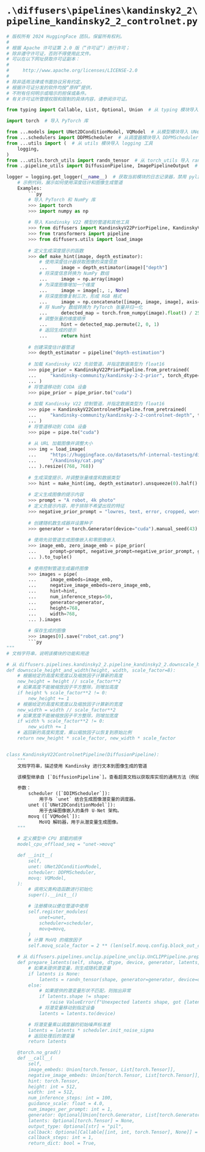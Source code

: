 # `.\diffusers\pipelines\kandinsky2_2\pipeline_kandinsky2_2_controlnet.py`

```py
# 版权所有 2024 HuggingFace 团队。保留所有权利。
#
# 根据 Apache 许可证第 2.0 版（“许可证”）进行许可；
# 除非遵守许可证，否则不得使用此文件。
# 可以在以下网址获取许可证副本：
#
#     http://www.apache.org/licenses/LICENSE-2.0
#
# 除非适用法律或书面协议另有约定，
# 根据许可证分发的软件均按“原样”提供，
# 不附有任何明示或暗示的担保或条件。
# 有关许可证所管理权限和限制的具体内容，请参阅许可证。

from typing import Callable, List, Optional, Union  # 从 typing 模块导入可调用、列表、可选和联合类型

import torch  # 导入 PyTorch 库

from ...models import UNet2DConditionModel, VQModel  # 从模型模块导入 UNet2DConditionModel 和 VQModel 类
from ...schedulers import DDPMScheduler  # 从调度器模块导入 DDPMScheduler 类
from ...utils import (  # 从 utils 模块导入 logging 工具
    logging,
)
from ...utils.torch_utils import randn_tensor  # 从 torch_utils 导入 randn_tensor 函数
from ..pipeline_utils import DiffusionPipeline, ImagePipelineOutput  # 从 pipeline_utils 导入 DiffusionPipeline 和 ImagePipelineOutput 类

logger = logging.get_logger(__name__)  # 获取当前模块的日志记录器，禁用 pylint 命名检查
    # 示例代码，展示如何使用深度估计和图像生成管道
    Examples:
        ```py
        # 导入 PyTorch 和 NumPy 库
        >>> import torch
        >>> import numpy as np
    
        # 导入 Kandinsky V22 模型的管道和其他工具
        >>> from diffusers import KandinskyV22PriorPipeline, KandinskyV22ControlnetPipeline
        >>> from transformers import pipeline
        >>> from diffusers.utils import load_image
    
        # 定义生成深度提示的函数
        >>> def make_hint(image, depth_estimator):
            # 使用深度估计器获取图像的深度信息
            ...     image = depth_estimator(image)["depth"]
            # 将深度信息转换为 NumPy 数组
            ...     image = np.array(image)
            # 为深度图像增加一个维度
            ...     image = image[:, :, None]
            # 将深度图像复制三次，形成 RGB 格式
            ...     image = np.concatenate([image, image, image], axis=2)
            # 将 NumPy 数组转换为 PyTorch 张量并归一化
            ...     detected_map = torch.from_numpy(image).float() / 255.0
            # 调整张量的维度顺序
            ...     hint = detected_map.permute(2, 0, 1)
            # 返回生成的提示
            ...     return hint
    
        # 创建深度估计器管道
        >>> depth_estimator = pipeline("depth-estimation")
    
        # 加载 Kandinsky V22 先验管道，并指定数据类型为 float16
        >>> pipe_prior = KandinskyV22PriorPipeline.from_pretrained(
        ...     "kandinsky-community/kandinsky-2-2-prior", torch_dtype=torch.float16
        ... )
        # 将管道移动到 CUDA 设备
        >>> pipe_prior = pipe_prior.to("cuda")
    
        # 加载 Kandinsky V22 控制管道，并指定数据类型为 float16
        >>> pipe = KandinskyV22ControlnetPipeline.from_pretrained(
        ...     "kandinsky-community/kandinsky-2-2-controlnet-depth", torch_dtype=torch.float16
        ... )
        # 将管道移动到 CUDA 设备
        >>> pipe = pipe.to("cuda")
    
        # 从 URL 加载图像并调整大小
        >>> img = load_image(
        ...     "https://huggingface.co/datasets/hf-internal-testing/diffusers-images/resolve/main"
        ...     "/kandinsky/cat.png"
        ... ).resize((768, 768))
    
        # 生成深度提示，并调整张量维度和数据类型
        >>> hint = make_hint(img, depth_estimator).unsqueeze(0).half().to("cuda")
    
        # 定义生成图像的提示内容
        >>> prompt = "A robot, 4k photo"
        # 定义负提示内容，用于排除不希望出现的特征
        >>> negative_prior_prompt = "lowres, text, error, cropped, worst quality, low quality, jpeg artifacts, ugly, duplicate, morbid, mutilated, out of frame, extra fingers, mutated hands, poorly drawn hands, poorly drawn face, mutation, deformed, blurry, dehydrated, bad anatomy, bad proportions, extra limbs, cloned face, disfigured, gross proportions, malformed limbs, missing arms, missing legs, extra arms, extra legs, fused fingers, too many fingers, long neck, username, watermark, signature"
    
        # 创建随机数生成器并设置种子
        >>> generator = torch.Generator(device="cuda").manual_seed(43)
    
        # 使用先验管道生成图像嵌入和零图像嵌入
        >>> image_emb, zero_image_emb = pipe_prior(
        ...     prompt=prompt, negative_prompt=negative_prior_prompt, generator=generator
        ... ).to_tuple()
    
        # 使用控制管道生成最终图像
        >>> images = pipe(
        ...     image_embeds=image_emb,
        ...     negative_image_embeds=zero_image_emb,
        ...     hint=hint,
        ...     num_inference_steps=50,
        ...     generator=generator,
        ...     height=768,
        ...     width=768,
        ... ).images
    
        # 保存生成的图像
        >>> images[0].save("robot_cat.png")
        ```py  
"""
# 文档字符串，说明该模块的功能和用途

# 从 diffusers.pipelines.kandinsky2_2.pipeline_kandinsky2_2.downscale_height_and_width 复制的函数
def downscale_height_and_width(height, width, scale_factor=8):
    # 根据给定的高度和宽度以及缩放因子计算新的高度
    new_height = height // scale_factor**2
    # 如果高度不能被缩放因子平方整除，则增加高度
    if height % scale_factor**2 != 0:
        new_height += 1
    # 根据给定的高度和宽度以及缩放因子计算新的宽度
    new_width = width // scale_factor**2
    # 如果宽度不能被缩放因子平方整除，则增加宽度
    if width % scale_factor**2 != 0:
        new_width += 1
    # 返回新的高度和宽度，乘以缩放因子以恢复到原始比例
    return new_height * scale_factor, new_width * scale_factor


class KandinskyV22ControlnetPipeline(DiffusionPipeline):
    """
    文档字符串，描述使用 Kandinsky 进行文本到图像生成的管道

    该模型继承自 [`DiffusionPipeline`]。查看超类文档以获取库实现的通用方法（例如下载或保存、在特定设备上运行等）

    参数：
        scheduler ([`DDIMScheduler`]):
            用于与 `unet` 结合生成图像潜变量的调度器。
        unet ([`UNet2DConditionModel`]):
            用于去噪图像嵌入的条件 U-Net 架构。
        movq ([`VQModel`]):
            MoVQ 解码器，用于从潜变量生成图像。
    """

    # 定义模型中 CPU 卸载的顺序
    model_cpu_offload_seq = "unet->movq"

    def __init__(
        self,
        unet: UNet2DConditionModel,
        scheduler: DDPMScheduler,
        movq: VQModel,
    ):
        # 调用父类构造函数进行初始化
        super().__init__()

        # 注册模块以便在管道中使用
        self.register_modules(
            unet=unet,
            scheduler=scheduler,
            movq=movq,
        )
        # 计算 MoVQ 的缩放因子
        self.movq_scale_factor = 2 ** (len(self.movq.config.block_out_channels) - 1)

    # 从 diffusers.pipelines.unclip.pipeline_unclip.UnCLIPPipeline.prepare_latents 复制的函数
    def prepare_latents(self, shape, dtype, device, generator, latents, scheduler):
        # 如果未提供潜变量，则生成随机潜变量
        if latents is None:
            latents = randn_tensor(shape, generator=generator, device=device, dtype=dtype)
        else:
            # 如果提供的潜变量形状不匹配，则抛出异常
            if latents.shape != shape:
                raise ValueError(f"Unexpected latents shape, got {latents.shape}, expected {shape}")
            # 将潜变量移动到指定设备
            latents = latents.to(device)

        # 将潜变量乘以调度器的初始噪声标准差
        latents = latents * scheduler.init_noise_sigma
        # 返回处理后的潜变量
        return latents

    @torch.no_grad()
    def __call__(
        self,
        image_embeds: Union[torch.Tensor, List[torch.Tensor]],
        negative_image_embeds: Union[torch.Tensor, List[torch.Tensor]],
        hint: torch.Tensor,
        height: int = 512,
        width: int = 512,
        num_inference_steps: int = 100,
        guidance_scale: float = 4.0,
        num_images_per_prompt: int = 1,
        generator: Optional[Union[torch.Generator, List[torch.Generator]]] = None,
        latents: Optional[torch.Tensor] = None,
        output_type: Optional[str] = "pil",
        callback: Optional[Callable[[int, int, torch.Tensor], None]] = None,
        callback_steps: int = 1,
        return_dict: bool = True,
```